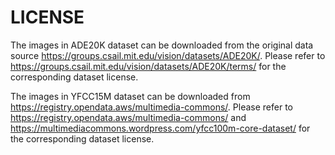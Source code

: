 # LICENSE

The images in ADE20K dataset can be downloaded from the original data source https://groups.csail.mit.edu/vision/datasets/ADE20K/.
Please refer to https://groups.csail.mit.edu/vision/datasets/ADE20K/terms/ for the corresponding dataset license.

The images in YFCC15M dataset can be downloaded from https://registry.opendata.aws/multimedia-commons/.
Please refer to https://registry.opendata.aws/multimedia-commons/ and
https://multimediacommons.wordpress.com/yfcc100m-core-dataset/ for the corresponding dataset license.
